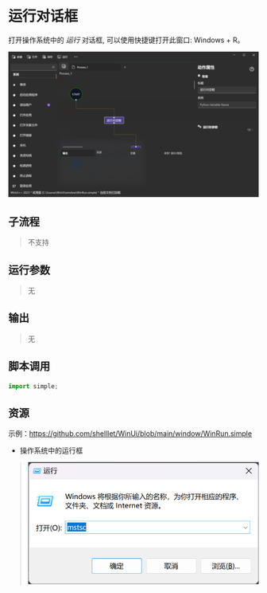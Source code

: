 # 运行对话框 
打开操作系统中的 *运行* 对话框, 可以使用快捷键打开此窗口: Windows + R。

![WinRun](./images/08.png ':size=90%')

## 子流程
> 不支持


## 运行参数

> 无


## 输出
> 无


## 脚本调用

```python
import simple;

```

## 资源

示例：https://github.com/shelllet/WinUi/blob/main/window/WinRun.simple

*   操作系统中的运行框
  >  ![操作系统中的运行框](./images/01.png ':size=40%')
